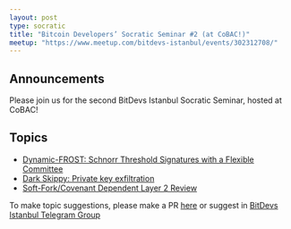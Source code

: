 ```yaml
---
layout: post
type: socratic
title: "Bitcoin Developers’ Socratic Seminar #2 (at CoBAC!)"
meetup: "https://www.meetup.com/bitdevs-istanbul/events/302312708/"
---
```


## Announcements
Please join us for the second BitDevs Istanbul Socratic Seminar, hosted at CoBAC! 

## Topics

- [Dynamic-FROST: Schnorr Threshold Signatures with a Flexible Committee](https://eprint.iacr.org/2024/896)
- [Dark Skippy: Private key exfiltration](https://darkskippy.com/)
- [Soft-Fork/Covenant Dependent Layer 2 Review](https://petertodd.org/2024/covenant-dependent-layer-2-review)

To make topic suggestions, please make a PR [here](https://github.com/pretyflaco/bitdevsistanbul.github.io/blob/master/_posts/2024-08-17-bitcoin-developers%E2%80%99-socratic-seminar-001.md) or suggest in [BitDevs Istanbul Telegram Group](https://t.me/+o6DUM5pWV984OTQ6)